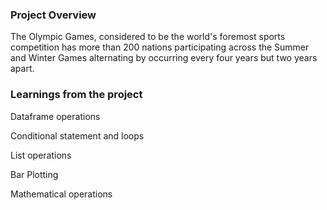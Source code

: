 ### Project Overview

 The Olympic Games, considered to be the world's foremost sports competition has more than 200 nations participating across the Summer and Winter Games alternating by occurring every four years but two years apart.


### Learnings from the project

 Dataframe operations

Conditional statement and loops

List operations

Bar Plotting

Mathematical operations



